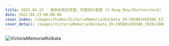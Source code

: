 ```yaml
---
title: 2022.04.23 - 维多利亚纪念堂，印度加尔各答 (© Roop_Dey/Shutterstock)
date: 2022.04.23 00:00:00
cover_index: /images/thumbs/VictoriaMemorialKolkata_ZH-CN5801450386_533x300.jpg
cover_detail: /images/VictoriaMemorialKolkata_ZH-CN5801450386_1920x1080.jpg
---
```


![VictoriaMemorialKolkata](/images/VictoriaMemorialKolkata_ZH-CN5801450386_1920x1080.jpg)
